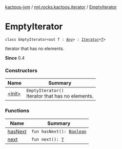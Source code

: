 [kactoos-jvm](../../index.md) / [nnl.rocks.kactoos.iterator](../index.md) / [EmptyIterator](./index.md)

# EmptyIterator

`class EmptyIterator<out T : `[`Any`](https://kotlinlang.org/api/latest/jvm/stdlib/kotlin/-any/index.html)`> : `[`Iterator`](https://kotlinlang.org/api/latest/jvm/stdlib/kotlin.collections/-iterator/index.html)`<`[`T`](index.md#T)`>`

Iterator that has no elements.

**Since**
0.4

### Constructors

| Name | Summary |
|---|---|
| [&lt;init&gt;](-init-.md) | `EmptyIterator()`<br>Iterator that has no elements. |

### Functions

| Name | Summary |
|---|---|
| [hasNext](has-next.md) | `fun hasNext(): `[`Boolean`](https://kotlinlang.org/api/latest/jvm/stdlib/kotlin/-boolean/index.html) |
| [next](next.md) | `fun next(): `[`T`](index.md#T) |
